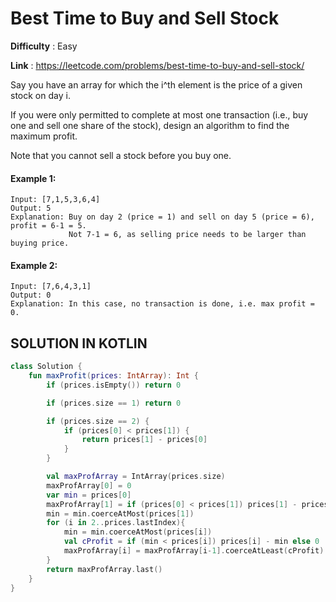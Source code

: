 # Best Time to Buy and Sell Stock
      
**Difficulty** : Easy

**Link** : https://leetcode.com/problems/best-time-to-buy-and-sell-stock/

Say you have an array for which the i^th element is the price of a given stock on day i.

If you were only permitted to complete at most one transaction (i.e., buy one and sell one share of the stock), design an algorithm to find the maximum profit.

Note that you cannot sell a stock before you buy one.

#### Example 1:

```
Input: [7,1,5,3,6,4]
Output: 5
Explanation: Buy on day 2 (price = 1) and sell on day 5 (price = 6), profit = 6-1 = 5.
             Not 7-1 = 6, as selling price needs to be larger than buying price.
```

#### Example 2:

```
Input: [7,6,4,3,1]
Output: 0
Explanation: In this case, no transaction is done, i.e. max profit = 0.

```

## SOLUTION IN KOTLIN

```kotlin
class Solution {
    fun maxProfit(prices: IntArray): Int {
        if (prices.isEmpty()) return 0

        if (prices.size == 1) return 0

        if (prices.size == 2) {
            if (prices[0] < prices[1]) {
                return prices[1] - prices[0]
            }
        }

        val maxProfArray = IntArray(prices.size)
        maxProfArray[0] = 0
        var min = prices[0]
        maxProfArray[1] = if (prices[0] < prices[1]) prices[1] - prices[0] else 0
        min = min.coerceAtMost(prices[1])
        for (i in 2..prices.lastIndex){
            min = min.coerceAtMost(prices[i])
            val cProfit = if (min < prices[i]) prices[i] - min else 0
            maxProfArray[i] = maxProfArray[i-1].coerceAtLeast(cProfit)
        }
        return maxProfArray.last()
    }
}
```
